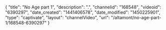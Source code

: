 {
    "title": "No Age part 1",
    "description": ".",
    "channelid": "168548",
    "videoid": "6390297",
    "date_created": "1441406578",
    "date_modified": "1450225901",
    "type": "captivate",
    "layout": "channelVideo",
    "url": "\/altamont\/no-age-part-1\/168548-6390297"
}